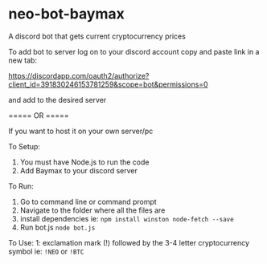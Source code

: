 # neo-bot-baymax
A discord bot that gets current cryptocurrency prices

To add bot to server log on to your discord account copy and paste link in a new tab:

https://discordapp.com/oauth2/authorize?client_id=391830246153781259&scope=bot&permissions=0
 
and add to the desired server

===== OR =====

If you want to host it on your own server/pc

To Setup:
1. You must have Node.js to run the code
2. Add Baymax to your discord server

To Run:
1. Go to command line or command prompt
2. Navigate to the folder where all the files are
3. install dependencies ie:
    `npm install winston node-fetch --save`
4. Run bot.js
    `node bot.js`
    
To Use:
1: exclamation mark (!) followed by the 3-4 letter cryptocurrency symbol ie:
    `!NEO` or `!BTC`
    
